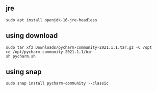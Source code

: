 ## jre
    sudo apt install openjdk-16-jre-headless

## using download
    sudo tar xfz Downloads/pycharm-community-2021.1.1.tar.gz -C /opt
    cd /opt/pycharm-community-2021.1.1/bin
    sh pycharm.sh
   
## using snap
    sudo snap install pycharm-community --classic
    
